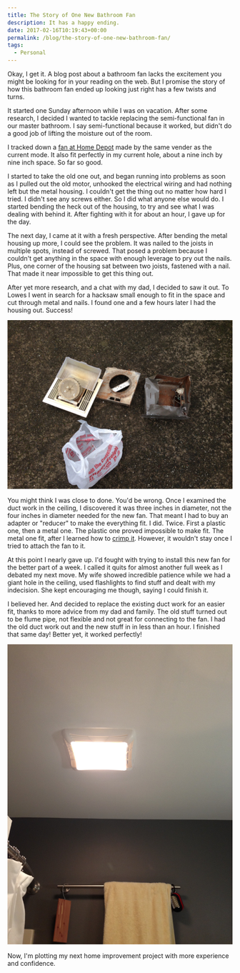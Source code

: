 ```yaml
---
title: The Story of One New Bathroom Fan
description: It has a happy ending.
date: 2017-02-16T10:19:43+00:00
permalink: /blog/the-story-of-one-new-bathroom-fan/
tags:
  - Personal
---
```


Okay, I get it. A blog post about a bathroom fan lacks the excitement you might be looking for in your reading on the web. But I promise the story of how this bathroom fan ended up looking just right has a few twists and turns.

It started one Sunday afternoon while I was on vacation. After some research, I decided I wanted to tackle replacing the semi-functional fan in our master bathroom. I say semi-functional because it worked, but didn't do a good job of lifting the moisture out of the room.

I tracked down a [fan at Home Depot](http://www.homedepot.com/p/NuTone-70-CFM-Ceiling-Exhaust-Fan-with-Light-769RL/100140619) made by the same vender as the current mode. It also fit perfectly in my current hole, about a nine inch by nine inch space. So far so good.

I started to take the old one out, and began running into problems as soon as I pulled out the old motor, unhooked the electrical wiring and had nothing left but the metal housing. I couldn't get the thing out no matter how hard I tried. I didn't see any screws either. So I did what anyone else would do. I started bending the heck out of the housing, to try and see what I was dealing with behind it. After fighting with it for about an hour, I gave up for the day.

The next day, I came at it with a fresh perspective. After bending the metal housing up more, I could see the problem. It was nailed to the joists in multiple spots, instead of screwed. That posed a problem because I couldn't get anything in the space with enough leverage to pry out the nails. Plus, one corner of the housing sat between two joists, fastened with a nail. That made it near impossible to get this thing out.

After yet more research, and a chat with my dad, I decided to saw it out. To Lowes I went in search for a hacksaw small enough to fit in the space and cut through metal and nails. I found one and a few hours later I had the housing out. Success!

![An old bathroom fan, broken in pieces and bent up.](./bathroom-fan-1.jpg)

You might think I was close to done. You'd be wrong. Once I examined the duct work in the ceiling, I discovered it was three inches in diameter, not the four inches in diameter needed for the new fan. That meant I had to buy an adapter or "reducer" to make the everything fit. I did. Twice. First a plastic one, then a metal one. The plastic one proved impossible to make fit. The metal one fit, after I learned how to [crimp it](https://www.youtube.com/watch?v=tf7JwmWpBA8). However, it wouldn't stay once I tried to attach the fan to it.

At this point I nearly gave up. I'd fought with trying to install this new fan for the better part of a week. I called it quits for almost another full week as I debated my next move. My wife showed incredible patience while we had a giant hole in the ceiling, used flashlights to find stuff and dealt with my indecision. She kept encouraging me though, saying I could finish it.

I believed her. And decided to replace the existing duct work for an easier fit, thanks to more advice from my dad and family. The old stuff turned out to be flume pipe, not flexible and not great for connecting to the fan. I had the old duct work out and the new stuff in in less than an hour. I finished that same day! Better yet, it worked perfectly!

![A new bathroom fan – installed in the ceiling and working!](./bathroom-fan-2.jpg)

Now, I'm plotting my next home improvement project with more experience and confidence.
